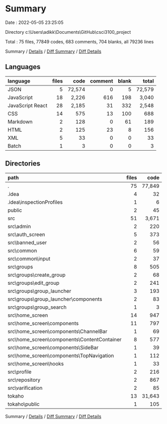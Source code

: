 # Summary

Date : 2022-05-05 23:25:05

Directory c:\Users\adikk\Documents\GitHub\csci3100_project

Total : 75 files,  77849 codes, 683 comments, 704 blanks, all 79236 lines

Summary / [Details](details.md) / [Diff Summary](diff.md) / [Diff Details](diff-details.md)

## Languages
| language | files | code | comment | blank | total |
| :--- | ---: | ---: | ---: | ---: | ---: |
| JSON | 5 | 72,574 | 0 | 5 | 72,579 |
| JavaScript | 18 | 2,226 | 616 | 198 | 3,040 |
| JavaScript React | 28 | 2,185 | 31 | 332 | 2,548 |
| CSS | 14 | 575 | 13 | 100 | 688 |
| Markdown | 2 | 128 | 0 | 61 | 189 |
| HTML | 2 | 125 | 23 | 8 | 156 |
| XML | 5 | 33 | 0 | 0 | 33 |
| Batch | 1 | 3 | 0 | 0 | 3 |

## Directories
| path | files | code | comment | blank | total |
| :--- | ---: | ---: | ---: | ---: | ---: |
| . | 75 | 77,849 | 683 | 704 | 79,236 |
| .idea | 4 | 32 | 0 | 0 | 32 |
| .idea\inspectionProfiles | 1 | 6 | 0 | 0 | 6 |
| public | 2 | 45 | 23 | 2 | 70 |
| src | 51 | 3,671 | 266 | 507 | 4,444 |
| src\admin | 2 | 220 | 0 | 30 | 250 |
| src\auth_screen | 5 | 373 | 0 | 40 | 413 |
| src\banned_user | 2 | 56 | 0 | 10 | 66 |
| src\common | 6 | 59 | 12 | 8 | 79 |
| src\common\input | 2 | 37 | 0 | 4 | 41 |
| src\groups | 8 | 505 | 7 | 80 | 592 |
| src\groups\create_group | 2 | 68 | 0 | 11 | 79 |
| src\groups\edit_group | 2 | 241 | 7 | 36 | 284 |
| src\groups\group_launcher | 3 | 193 | 0 | 31 | 224 |
| src\groups\group_launcher\components | 2 | 83 | 0 | 9 | 92 |
| src\groups\group_search | 1 | 3 | 0 | 2 | 5 |
| src\home_screen | 14 | 947 | 20 | 166 | 1,133 |
| src\home_screen\components | 11 | 797 | 19 | 118 | 934 |
| src\home_screen\components\ChannelBar | 1 | 69 | 1 | 10 | 80 |
| src\home_screen\components\ContentContainer | 8 | 577 | 17 | 82 | 676 |
| src\home_screen\components\SideBar | 1 | 39 | 1 | 12 | 52 |
| src\home_screen\components\TopNavigation | 1 | 112 | 0 | 14 | 126 |
| src\home_screen\hooks | 1 | 33 | 0 | 10 | 43 |
| src\profile | 2 | 216 | 5 | 32 | 253 |
| src\repository | 2 | 867 | 218 | 62 | 1,147 |
| src\varification | 2 | 85 | 0 | 12 | 97 |
| tokaho | 13 | 31,643 | 394 | 158 | 32,195 |
| tokaho\public | 1 | 105 | 0 | 7 | 112 |

Summary / [Details](details.md) / [Diff Summary](diff.md) / [Diff Details](diff-details.md)